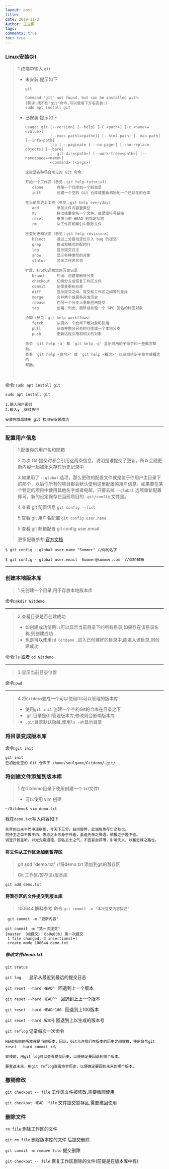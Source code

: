 ```yaml
---
layout: post
title: 
date: 2019-11-3
Author: 王立鹏 
tags:
comments: true
toc: true
---
```



### Linux安装Git

> 1.终端中输入 `git`
>
> - 未安装:提示如下
>
> 	```
> 	git
> 	
> 	Command 'git' not found, but can be installed with:
> 	(翻译:找不到'git'命令,可以使用下方名安装:)
> 	sudo apt install git
> 	
> 	```
>
> - 已安装:提示如下
>
> 	```
> 	usage: git [--version] [--help] [-C <path>] [-c <name>=<value>]
> 	           [--exec-path[=<path>]] [--html-path] [--man-path] [--info-path]
> 	           [-p | --paginate | --no-pager] [--no-replace-objects] [--bare]
> 	           [--git-dir=<path>] [--work-tree=<path>] [--namespace=<name>]
> 	           <command> [<args>]
> 	
> 	这些是各种场合常见的 Git 命令：
> 	
> 	开始一个工作区（参见：git help tutorial）
> 	   clone      克隆一个仓库到一个新目录
> 	   init       创建一个空的 Git 仓库或重新初始化一个已存在的仓库
> 	
> 	在当前变更上工作（参见：git help everyday）
> 	   add        添加文件内容至索引
> 	   mv         移动或重命名一个文件、目录或符号链接
> 	   reset      重置当前 HEAD 到指定状态
> 	   rm         从工作区和索引中删除文件
> 	
> 	检查历史和状态（参见：git help revisions）
> 	   bisect     通过二分查找定位引入 bug 的提交
> 	   grep       输出和模式匹配的行
> 	   log        显示提交日志
> 	   show       显示各种类型的对象
> 	   status     显示工作区状态
> 	
> 	扩展、标记和调校您的历史记录
> 	   branch     列出、创建或删除分支
> 	   checkout   切换分支或恢复工作区文件
> 	   commit     记录变更到仓库
> 	   diff       显示提交之间、提交和工作区之间等的差异
> 	   merge      合并两个或更多开发历史
> 	   rebase     在另一个分支上重新应用提交
> 	   tag        创建、列出、删除或校验一个 GPG 签名的标签对象
> 	
> 	协同（参见：git help workflows）
> 	   fetch      从另外一个仓库下载对象和引用
> 	   pull       获取并整合另外的仓库或一个本地分支
> 	   push       更新远程引用和相关的对象
> 	
> 	命令 'git help -a' 和 'git help -g' 显示可用的子命令和一些概念帮助。
> 	查看 'git help <命令>' 或 'git help <概念>' 以获取给定子命令或概念的
> 	帮助。
> 	```
>
>
> ​	

命令:`sudo apt install git`

```
sudo apt install git

1.输入用户密码
2.输入y ,继续执行

安装完成后使用 git 检测安安装成功
```

---

### 配置用户信息

> 1.配置你的用户名和邮箱
>
> 2.每次 Git 提交时都会引用这两条信息，说明是谁提交了更新，所以会随更新内容一起被永久存在历史记录中
>
> 3.如果用了 `--global` 选项，那么更改的配置文件就是位于你用户主目录下的那个，以后你所有的项目都会默认使用这里配置的用户信息。如果要在某个特定的项目中使用其他名字或者电邮，只要去掉 `--global` 选项重新配置即可，新的设定保存在当前项目的 `.git/config` 文件里。
>
> 4.查看 git 配置信息 `git config --list`
>
> 5.查看 git 用户名配置 `git config user.name`
>
> 5.查看 git 邮箱配置 git config user.email
>
> 更多配置参考:[官方文档](https://git-scm.com/book/zh/v1/%E8%B5%B7%E6%AD%A5-%E5%88%9D%E6%AC%A1%E8%BF%90%E8%A1%8C-Git-%E5%89%8D%E7%9A%84%E9%85%8D%E7%BD%AE)

```
$ git config --global user.name "Summer" //你的名字

$ git config --global user.email  Summer@summer.com  //你的邮箱
```

---

###  创建本地版本库

> 1.先创建一个目录,用于存放本地版本库 

命令:`mkdir Gitdemo`

---

> 2.查看目录是否创建成功 
>
> - 如创建成功使用`ls`可以显示当前目录下的所有目录,如果存在该目录名称,则创建成功
> - 也是可以使用`cd Gitdemo `,进入已创建好的目录中,能进入该目录,则创建成功

命令:`ls` 或者 `cd Gitdemo `   

---

> 3.显示当前目录位置

命令:`pwd`

---

> 4.将`Gitdemo`变成一个可以使用Git可以管理的版本库 
>
> - 使用`git init` 创建一个空的Git的仓库在目录之下
> - .git 目录是Git管理版本库,修改则会影响版本库 
> - `.git`目录默认隐藏,使用`ls -ah`显示目录

### 将目录变成版本库

命令:`git init`

```
git init
已初始化空的 Git 仓库于 /home/soulgame/Gitdemo/.git/
```

### 将创建文件添加到版本库

> 1.在Gitdemo目录下使用创建一个.txt文件t
>
> - 可以使用 vim 创建 

```
~/Gitdemo$ vim demo.txt
```

我在`demo.txt`写入内容如下

```
先帝创业未半而中道崩殂，今天下三分，益州疲弊，此诚危急存亡之秋也。
然侍卫之臣不懈于内，忠志之士忘身于外者，盖追先帝之殊遇，欲报之于陛下也。
诚宜开张圣听，以光先帝遗德，恢弘志士之气，不宜妄自菲薄，引喻失义，以塞忠谏之路也。
```

#### 将文件从工作区添加到暂存区

> git add "demo.txt"   //将demo.txt 添加到git的暂存区
>
> Git 工作区/暂存区/版本库 

`git add demo.txt`

#### 将暂存区的文件提交到版本库

> 100644 解释参考      命令:`git commit -m "本次提交内容描述"`

` git commit -m "更新内容"`

```
git commit -m "第一次提交"
[master （根提交） 6b0e03b] 第一次提交
 1 file changed, 3 insertions(+)
 create mode 100644 demo.txt
```

#####  修改文件demo.txt

`git status` 

`git log   ` 	显示从最近到最远的提交日志

`git reset --hard HEAD^ `	回退到上一个版本

`git reset --hard HEAD^^ `	回退到上上一个版本

`git reset --hard HEAD~100 `	回退到上100版本 

`git reset --hard 版本号`	回退到上以生成的版本号

`git reflog`	记录每次一次命令

```
HEAD指向的版本就是当前版本，因此，Git允许我们在版本的历史之间穿梭，使用命令git reset --hard commit_id。

穿梭前，用git log可以查看提交历史，以便确定要回退到哪个版本。

要重返未来，用git reflog查看命令历史，以便确定要回到未来的哪个版本。
```

### 撤销修改

`git checkout -- file`	工作区文件被修改,需要撤回使用

`git checkout HEAD  file` 文件提交暂存区,需要撤回使用

### 删除文件

`rm file`	删除工作区的文件

`git rm file`	删除版本库的文件 后提交删除

`git commit -m remove file` 	提交删除

`git checkout -- file` 恢复工作区删除的文件(前提是在版本库中有)

